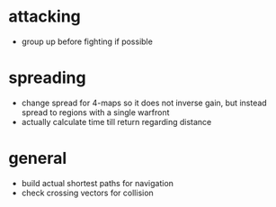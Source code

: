 # attacking
- group up before fighting if possible

# spreading
- change spread for 4-maps so it does not inverse gain,
  but instead spread to regions with a single warfront
- actually calculate time till return regarding distance

# general
- build actual shortest paths for navigation
- check crossing vectors for collision
